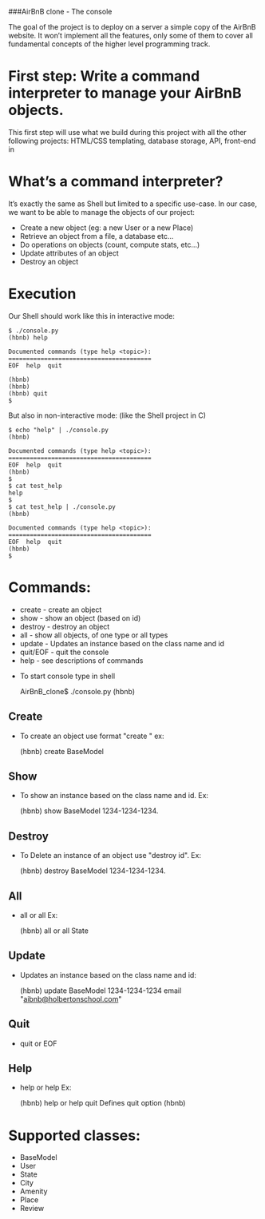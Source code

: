 ###AirBnB clone - The console

The goal of the project is to deploy on a server a simple copy of the AirBnB website.
It won’t implement all the features, only some of them to cover all fundamental concepts of the higher level programming track.

# First step: Write a command interpreter to manage your AirBnB objects.
This first step will use what we build during this project with all the other following projects: HTML/CSS templating, database storage, API, front-end in

# What’s a command interpreter?
It’s exactly the same as Shell but limited to a specific use-case. In our case, we want to be able to manage the objects of our project:

* Create a new object (eg: a new User or a new Place)
* Retrieve an object from a file, a database etc…
* Do operations on objects (count, compute stats, etc…)
* Update attributes of an object
* Destroy an object

# Execution
Our Shell should work like this in interactive mode:

	$ ./console.py
	(hbnb) help

	Documented commands (type help <topic>):
	========================================
	EOF  help  quit

	(hbnb) 
	(hbnb) 
	(hbnb) quit
	$

But also in non-interactive mode: (like the Shell project in C)

	$ echo "help" | ./console.py
	(hbnb)

	Documented commands (type help <topic>):
	========================================
	EOF  help  quit
	(hbnb) 
	$
	$ cat test_help
	help
	$
	$ cat test_help | ./console.py
	(hbnb)

	Documented commands (type help <topic>):
	========================================
	EOF  help  quit
	(hbnb) 
	$

# Commands:
* create - create an object
* show - show an object (based on id)
* destroy - destroy an object
* all - show all objects, of one type or all types
* update - Updates an instance based on the class name and id
* quit/EOF - quit the console
* help - see descriptions of commands

- To start console type in shell

    AirBnB_clone$ ./console.py
    (hbnb) 

## Create
- To create an object use format "create <ClassName>" ex:

	(hbnb) create BaseModel

## Show
- To show an instance based on the class name and id. Ex: 

	(hbnb) show BaseModel 1234-1234-1234.

## Destroy
- To Delete an instance of an object use "destroy <ClassName> id". Ex: 

	(hbnb) destroy BaseModel 1234-1234-1234.

## All
- all or all <class name> Ex: 

	(hbnb) all or all State

## Update
- Updates an instance based on the class name and id:

	(hbnb) update BaseModel 1234-1234-1234 email "aibnb@holbertonschool.com"

## Quit
- quit or EOF

## Help
- help or help <command> Ex: 

	(hbnb) help or help quit
	 Defines quit option
	(hbnb) 

# Supported classes:
* BaseModel
* User
* State
* City
* Amenity
* Place
* Review
